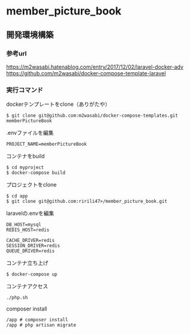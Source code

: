 # member_picture_book

## 開発環境構築

### 参考url
https://m2wasabi.hatenablog.com/entry/2017/12/02/laravel-docker-adv
https://github.com/m2wasabi/docker-compose-template-laravel

### 実行コマンド

dockerテンプレートをclone（ありがたや）

```
$ git clone git@github.com:m2wasabi/docker-compose-templates.git memberPictureBook
```

.envファイルを編集

```
PROJECT_NAME=memberPictureBook
```

コンテナをbuild

```
$ cd myproject
$ docker-compose build
```

プロジェクトをclone

```
$ cd app
$ git clone git@github.com:ririli47>/member_picture_book.git 
```

laravelの.envを編集

```
DB_HOST=mysql
REDIS_HOST=redis

CACHE_DRIVER=redis
SESSION_DRIVER=redis
QUEUE_DRIVER=redis
```

コンテナ立ち上げ

```
$ docker-compose up
```

コンテナアクセス

```
./php.sh
```

composer install

```
/app # composer install
/app # php artisan migrate
```
